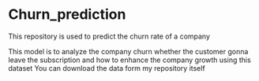 # Churn_prediction
This repository is used to predict the churn rate of a company 


This model is to analyze the company churn whether the customer gonna leave the subscription and how to enhance the company growth using this dataset
You can download the data form my repository itself 
